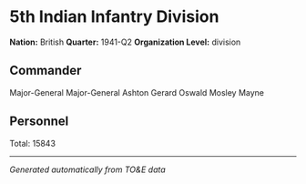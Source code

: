 # 5th Indian Infantry Division

**Nation:** British
**Quarter:** 1941-Q2
**Organization Level:** division

## Commander

Major-General Major-General Ashton Gerard Oswald Mosley Mayne

## Personnel

Total: 15843

---
*Generated automatically from TO&E data*
